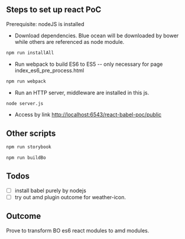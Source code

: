 Steps to set up react PoC
--------------
Prerequisite: nodeJS is installed

 * Download dependencies. Blue ocean will be downloaded by bower while others are referenced as node module.
```sh
npm run installAll
```
 * Run webpack to build ES6 to ES5 -- only necessary for page index_es6_pre_process.html 
```sh
npm run webpack
```
 * Run an HTTP server, middleware are installed in this js.
```sh
node server.js
```
 * Access by link [http://localhost:6543/react-babel-poc/public](http://localhost:6543/react-babel-poc/public)


Other scripts
--------------
```sh
npm run storybook
```

```sh
npm run buildBo
```

Todos
--------------
- [ ] install babel purely by nodejs
- [ ] try out amd plugin outcome for weather-icon.

Outcome
--------------
Prove to transform BO es6 react modules to amd modules.